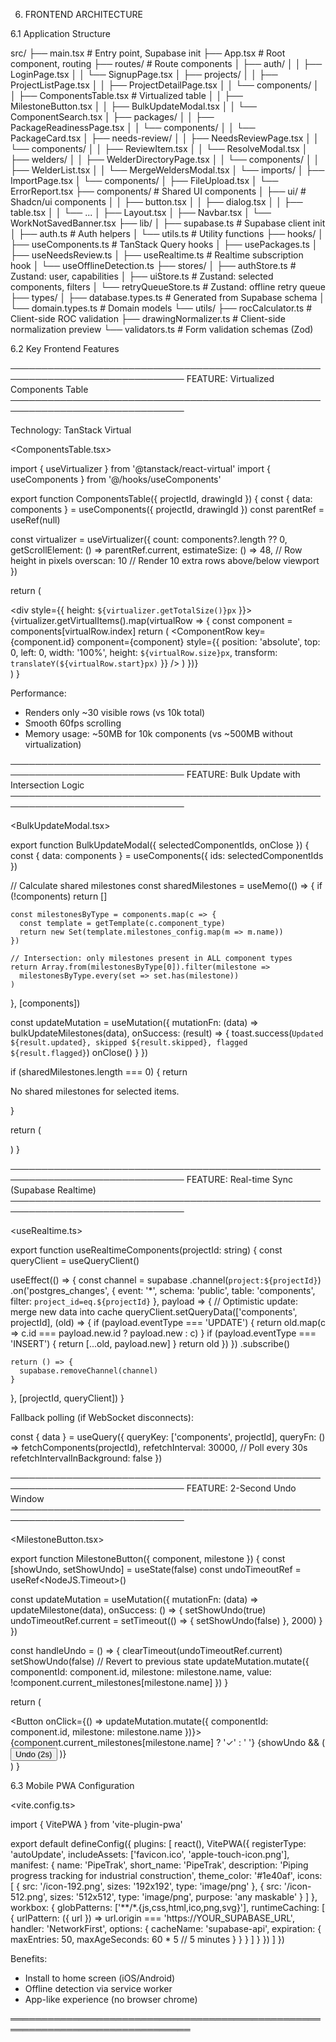 6. FRONTEND ARCHITECTURE

6.1 Application Structure

src/
├── main.tsx                    # Entry point, Supabase init
├── App.tsx                     # Root component, routing
├── routes/                     # Route components
│   ├── auth/
│   │   ├── LoginPage.tsx
│   │   └── SignupPage.tsx
│   ├── projects/
│   │   ├── ProjectListPage.tsx
│   │   ├── ProjectDetailPage.tsx
│   │   └── components/
│   │       ├── ComponentsTable.tsx         # Virtualized table
│   │       ├── MilestoneButton.tsx
│   │       ├── BulkUpdateModal.tsx
│   │       └── ComponentSearch.tsx
│   ├── packages/
│   │   ├── PackageReadinessPage.tsx
│   │   └── components/
│   │       └── PackageCard.tsx
│   ├── needs-review/
│   │   ├── NeedsReviewPage.tsx
│   │   └── components/
│   │       ├── ReviewItem.tsx
│   │       └── ResolveModal.tsx
│   ├── welders/
│   │   ├── WelderDirectoryPage.tsx
│   │   └── components/
│   │       ├── WelderList.tsx
│   │       └── MergeWeldersModal.tsx
│   └── imports/
│       ├── ImportPage.tsx
│       └── components/
│           ├── FileUpload.tsx
│           └── ErrorReport.tsx
├── components/                 # Shared UI components
│   ├── ui/                     # Shadcn/ui components
│   │   ├── button.tsx
│   │   ├── dialog.tsx
│   │   ├── table.tsx
│   │   └── ...
│   ├── Layout.tsx
│   ├── Navbar.tsx
│   └── WorkNotSavedBanner.tsx
├── lib/
│   ├── supabase.ts             # Supabase client init
│   ├── auth.ts                 # Auth helpers
│   └── utils.ts                # Utility functions
├── hooks/
│   ├── useComponents.ts        # TanStack Query hooks
│   ├── usePackages.ts
│   ├── useNeedsReview.ts
│   ├── useRealtime.ts          # Realtime subscription hook
│   └── useOfflineDetection.ts
├── stores/
│   ├── authStore.ts            # Zustand: user, capabilities
│   ├── uiStore.ts              # Zustand: selected components, filters
│   └── retryQueueStore.ts      # Zustand: offline retry queue
├── types/
│   ├── database.types.ts       # Generated from Supabase schema
│   └── domain.types.ts         # Domain models
└── utils/
    ├── rocCalculator.ts        # Client-side ROC validation
    ├── drawingNormalizer.ts    # Client-side normalization preview
    └── validators.ts           # Form validation schemas (Zod)

6.2 Key Frontend Features

──────────────────────────────────────────────────────────────────────────────
FEATURE: Virtualized Components Table
──────────────────────────────────────────────────────────────────────────────

Technology: TanStack Virtual

<ComponentsTable.tsx>

import { useVirtualizer } from '@tanstack/react-virtual'
import { useComponents } from '@/hooks/useComponents'

export function ComponentsTable({ projectId, drawingId }) {
  const { data: components } = useComponents({ projectId, drawingId })
  const parentRef = useRef<HTMLDivElement>(null)

  const virtualizer = useVirtualizer({
    count: components?.length ?? 0,
    getScrollElement: () => parentRef.current,
    estimateSize: () => 48, // Row height in pixels
    overscan: 10 // Render 10 extra rows above/below viewport
  })

  return (
    <div ref={parentRef} className="h-screen overflow-auto">
      <div style={{ height: `${virtualizer.getTotalSize()}px` }}>
        {virtualizer.getVirtualItems().map(virtualRow => {
          const component = components[virtualRow.index]
          return (
            <ComponentRow
              key={component.id}
              component={component}
              style={{
                position: 'absolute',
                top: 0,
                left: 0,
                width: '100%',
                height: `${virtualRow.size}px`,
                transform: `translateY(${virtualRow.start}px)`
              }}
            />
          )
        })}
      </div>
    </div>
  )
}

Performance:
- Renders only ~30 visible rows (vs 10k total)
- Smooth 60fps scrolling
- Memory usage: ~50MB for 10k components (vs ~500MB without virtualization)

──────────────────────────────────────────────────────────────────────────────
FEATURE: Bulk Update with Intersection Logic
──────────────────────────────────────────────────────────────────────────────

<BulkUpdateModal.tsx>

export function BulkUpdateModal({ selectedComponentIds, onClose }) {
  const { data: components } = useComponents({ ids: selectedComponentIds })

  // Calculate shared milestones
  const sharedMilestones = useMemo(() => {
    if (!components) return []

    const milestonesByType = components.map(c => {
      const template = getTemplate(c.component_type)
      return new Set(template.milestones_config.map(m => m.name))
    })

    // Intersection: only milestones present in ALL component types
    return Array.from(milestonesByType[0]).filter(milestone =>
      milestonesByType.every(set => set.has(milestone))
    )
  }, [components])

  const updateMutation = useMutation({
    mutationFn: (data) => bulkUpdateMilestones(data),
    onSuccess: (result) => {
      toast.success(`Updated ${result.updated}, skipped ${result.skipped}, flagged ${result.flagged}`)
      onClose()
    }
  })

  if (sharedMilestones.length === 0) {
    return <p>No shared milestones for selected items.</p>
  }

  return (
    <Dialog>
      <DialogTitle>Bulk Update {selectedComponentIds.length} Components</DialogTitle>
      <Select onChange={setMilestone}>
        {sharedMilestones.map(m => <option key={m}>{m}</option>)}
      </Select>
      {selectedComponentIds.length > 10 && (
        <Alert>Confirm: Mark {milestone} complete for {selectedComponentIds.length} components?</Alert>
      )}
      <Button onClick={() => updateMutation.mutate({ componentIds: selectedComponentIds, milestone })}>
        Apply
      </Button>
    </Dialog>
  )
}

──────────────────────────────────────────────────────────────────────────────
FEATURE: Real-time Sync (Supabase Realtime)
──────────────────────────────────────────────────────────────────────────────

<useRealtime.ts>

export function useRealtimeComponents(projectId: string) {
  const queryClient = useQueryClient()

  useEffect(() => {
    const channel = supabase
      .channel(`project:${projectId}`)
      .on('postgres_changes', {
        event: '*',
        schema: 'public',
        table: 'components',
        filter: `project_id=eq.${projectId}`
      }, payload => {
        // Optimistic update: merge new data into cache
        queryClient.setQueryData(['components', projectId], (old) => {
          if (payload.eventType === 'UPDATE') {
            return old.map(c => c.id === payload.new.id ? payload.new : c)
          }
          if (payload.eventType === 'INSERT') {
            return [...old, payload.new]
          }
          return old
        })
      })
      .subscribe()

    return () => {
      supabase.removeChannel(channel)
    }
  }, [projectId, queryClient])
}

Fallback polling (if WebSocket disconnects):

const { data } = useQuery({
  queryKey: ['components', projectId],
  queryFn: () => fetchComponents(projectId),
  refetchInterval: 30000, // Poll every 30s
  refetchIntervalInBackground: false
})

──────────────────────────────────────────────────────────────────────────────
FEATURE: 2-Second Undo Window
──────────────────────────────────────────────────────────────────────────────

<MilestoneButton.tsx>

export function MilestoneButton({ component, milestone }) {
  const [showUndo, setShowUndo] = useState(false)
  const undoTimeoutRef = useRef<NodeJS.Timeout>()

  const updateMutation = useMutation({
    mutationFn: (data) => updateMilestone(data),
    onSuccess: () => {
      setShowUndo(true)
      undoTimeoutRef.current = setTimeout(() => {
        setShowUndo(false)
      }, 2000)
    }
  })

  const handleUndo = () => {
    clearTimeout(undoTimeoutRef.current)
    setShowUndo(false)
    // Revert to previous state
    updateMutation.mutate({
      componentId: component.id,
      milestone: milestone.name,
      value: !component.current_milestones[milestone.name]
    })
  }

  return (
    <div>
      <Button onClick={() => updateMutation.mutate({ componentId: component.id, milestone: milestone.name })}>
        {component.current_milestones[milestone.name] ? '✓' : ' '}
      </Button>
      {showUndo && (
        <Button variant="ghost" onClick={handleUndo}>
          Undo (2s)
        </Button>
      )}
    </div>
  )
}

6.3 Mobile PWA Configuration

<vite.config.ts>

import { VitePWA } from 'vite-plugin-pwa'

export default defineConfig({
  plugins: [
    react(),
    VitePWA({
      registerType: 'autoUpdate',
      includeAssets: ['favicon.ico', 'apple-touch-icon.png'],
      manifest: {
        name: 'PipeTrak',
        short_name: 'PipeTrak',
        description: 'Piping progress tracking for industrial construction',
        theme_color: '#1e40af',
        icons: [
          {
            src: '/icon-192.png',
            sizes: '192x192',
            type: 'image/png'
          },
          {
            src: '/icon-512.png',
            sizes: '512x512',
            type: 'image/png',
            purpose: 'any maskable'
          }
        ]
      },
      workbox: {
        globPatterns: ['**/*.{js,css,html,ico,png,svg}'],
        runtimeCaching: [
          {
            urlPattern: ({ url }) => url.origin === 'https://YOUR_SUPABASE_URL',
            handler: 'NetworkFirst',
            options: {
              cacheName: 'supabase-api',
              expiration: {
                maxEntries: 50,
                maxAgeSeconds: 60 * 5 // 5 minutes
              }
            }
          }
        ]
      }
    })
  ]
})

Benefits:
- Install to home screen (iOS/Android)
- Offline detection via service worker
- App-like experience (no browser chrome)

═══════════════════════════════════════════════════════════════════════════════

